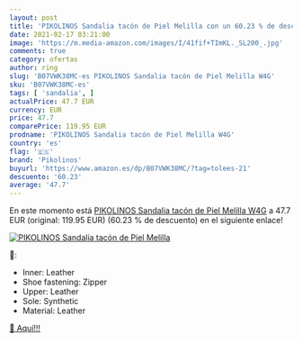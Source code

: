 ```yaml
---
layout: post
title: 'PIKOLINOS Sandalia tacón de Piel Melilla con un 60.23 % de descuento'
date: 2021-02-17 03:21:00
image: 'https://m.media-amazon.com/images/I/41fif+TImKL._SL200_.jpg'
comments: true
category: ofertas
author: ring
slug: 'B07VWK38MC-es PIKOLINOS Sandalia tacón de Piel Melilla W4G'
sku: 'B07VWK38MC-es'
tags: [ 'sandalia', ]
actualPrice: 47.7 EUR
currency: EUR
price: 47.7
comparePrice: 119.95 EUR
prodname: 'PIKOLINOS Sandalia tacón de Piel Melilla W4G'
country: 'es'
flag: '🇪🇸'
brand: 'Pikolinos'
buyurl: 'https://www.amazon.es/dp/B07VWK38MC/?tag=tolees-21'
descuento: '60.23'
average: '47.7'
---
```


En este momento está [PIKOLINOS Sandalia tacón de Piel Melilla W4G](https://www.amazon.es/dp/B07VWK38MC/?tag=tolees-21) a 47.7 EUR (original: 119.95 EUR) (60.23 %  de descuento) en el siguiente enlace!

[![PIKOLINOS Sandalia tacón de Piel Melilla](https://m.media-amazon.com/images/I/41fif+TImKL._SL200_.jpg)](https://www.amazon.es/dp/B07VWK38MC/?tag=tolees-21)

🔎:

- Inner: Leather
- Shoe fastening: Zipper
- Upper: Leather
- Sole: Synthetic
- Material: Leather

[🛒 Aquí!!!](https://www.amazon.es/dp/B07VWK38MC/?tag=tolees-21)

